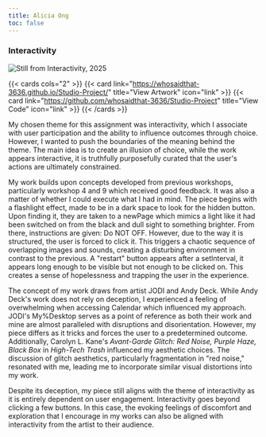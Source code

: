 ```yaml
---
title: Alicia Ong 
toc: false
---
```


### Interactivity

![](/images/alicia_ong.png "Still from Interactivity, 2025")

{{< cards cols="2" >}}
  {{< card link="https://whosaidthat-3636.github.io/Studio-Project/" title="View Artwork" icon="link" >}}
  {{< card link="https://github.com/whosaidthat-3636/Studio-Project" title="View Code" icon="link" >}}
{{< /cards >}}

My chosen theme for this assignment was interactivity, which I associate with user participation and the ability to influence outcomes through choice. However, I wanted to push the boundaries of the meaning behind the theme. The main idea is to create an illusion of choice, while the work appears interactive, it is truthfully purposefully curated that the user's actions are ultimately constrained.

My work builds upon concepts developed from previous workshops, particularly workshop 4 and 9 which received good feedback. It was also a matter of whether I could execute what I had in mind. The piece begins with a flashlight effect, made to be in a dark space to look for the hidden button. Upon finding it, they are taken to a newPage which mimics a light like it had been switched on from the black and dull sight to something brighter. From there, instructions are given: Do NOT OFF. However, due to the way it is structured, the user is forced to click it. This triggers a chaotic sequence of overlapping images and sounds, creating a disturbing environment in contrast to the previous. A "restart" button appears after a setlnterval, it appears long enough to be visible but not enough to be clicked on. This creates a sense of hopelessness and trapping the user in the experience.

The concept of my work draws from artist JODI and Andy Deck. While Andy Deck's work does not rely on deception, I experienced a feeling of overwhelming when accessing Calendar which influenced my approach. JODl's My%Desktop serves as a point of reference as both their work and mine are almost paralleled with disruptions and disorientation. However, my piece differs as it tricks and forces the user to a predetermined outcome. Additionally, Carolyn L. Kane's *Avant-Garde Glitch: Red Noise, Purple Haze, Black Box* in *High-Tech Trash* influenced my aesthetic choices. The discussion of glitch aesthetics, particularly fragmentation in "red noise," resonated with me, leading me to incorporate similar visual distortions into my work.

Despite its deception, my piece still aligns with the theme of interactivity as it is entirely dependent on user engagement. Interactivity goes beyond clicking a few buttons. In this case, the evoking feelings of discomfort and exploration that I encourage in my works can also be aligned with interactivity from the artist to their audience.
